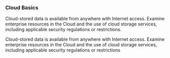 ### Cloud Basics
Cloud-stored data is available from anywhere with Internet access. Examine enterprise resources in the Cloud and the use of cloud storage services, including applicable security regulations or restrictions.

Cloud-stored data is available from anywhere with Internet access. Examine enterprise resources in the Cloud and the use of cloud storage services, including applicable security regulations or restrictions
